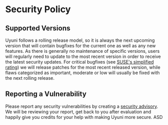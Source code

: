 # Security Policy

## Supported Versions

Uyuni follows a rolling release model, so it is always the next upcoming version that will contain bugfixes for the current one as well as any new features. As there is generally no maintenance of specific versions, users will regularly need to update to the most recent version in order to receive the latest security updates. For critical bugfixes (see [SUSE's simplified rating](https://www.suse.com/support/security/rating/)) we will release patches for the most recent released version, while flaws categorized as important, moderate or low will usually be fixed with the next rolling release.

## Reporting a Vulnerability

Please report any security vulnerabilities by creating a [security advisory](https://github.com/uyuni-project/uyuni/security/advisories/new). We will be reviewing your report, get back to you after evaluation and happily give you credits for your help with making Uyuni more secure.
ASD